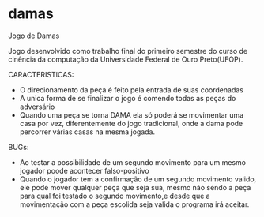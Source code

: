 # damas
Jogo de Damas

Jogo desenvolvido como trabalho final do primeiro semestre do curso de cinência da computação da 
Universidade Federal de Ouro Preto(UFOP).

CARACTERISTICAS:
- O direcionamento da peça é feito pela entrada de suas coordenadas
- A unica forma de se finalizar o jogo é comendo todas as peças do adversário
- Quando uma peça se torna DAMA ela só poderá se movimentar uma casa por vez, diferentemente do jogo tradicional, onde 
a dama pode percorrer várias casas na mesma jogada.

BUGs:
- Ao testar a possibilidade de um segundo movimento para um mesmo jogador poode acontecer falso-positivo
- Quando o jogador tem a confirmação de um segundo movimento valido, ele pode mover qualquer peça que seja sua, 
mesmo não sendo a peça para qual foi testado o segundo movimento,e desde que a movimentação com a peça escolida 
seja valida o programa irá aceitar.
